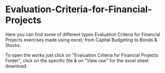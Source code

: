# Evaluation-Criteria-for-Financial-Projects

Here you can find some of different types Evaluation Criteria for Financial Projects exercises made using excel; from Capital Budgeting to Bonds & Stocks.

To open the works just click on "Evaluation Criteria for Financial Projects Folder", click on the specific file & on "View raw" for the excel sheet download.
